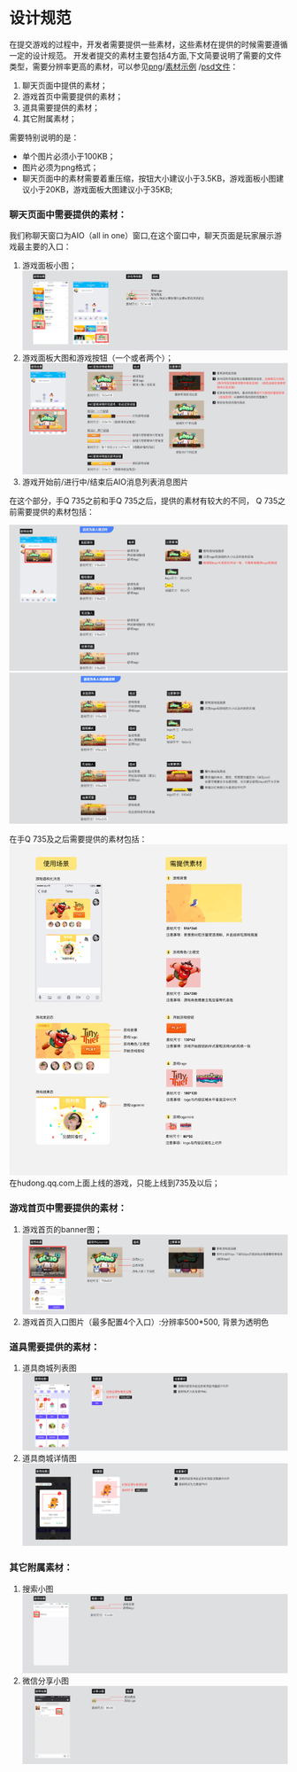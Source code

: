 # 设计规范

在提交游戏的过程中，开发者需要提供一些素材，这些素材在提供的时候需要遵循一定的设计规范。
开发者提交的素材主要包括4方面,下文简要说明了需要的文件类型，需要分辨率更高的素材，可以参见[png]( https://share.weiyun.com/b68cd6e7e78d854d69b4e9937a3a7188 )/[素材示例]( https://share.weiyun.com/334ea8ebb6b47f0bc19d65438ad00f0c ) /[psd文件]( https://share.weiyun.com/f481215b8d2aca3193c0ec265567a0a7 )：
1. 聊天页面中提供的素材；
2. 游戏首页中需要提供的素材；
3. 道具需要提供的素材；
4. 其它附属素材；

需要特别说明的是：
- 单个图片必须小于100KB；
- 图片必须为png格式；
- 聊天页面中的素材需要着重压缩，按钮大小建议小于3.5KB，游戏面板小图建议小于20KB，游戏面板大图建议小于35KB;

### 聊天页面中需要提供的素材：
我们称聊天窗口为AIO（all in one）窗口,在这个窗口中，聊天页面是玩家展示游戏最主要的入口：
1. 游戏面板小图；
![](./img/aioGameList.png)
2. 游戏面板大图和游戏按钮（一个或者两个）；
![](./img/aioBigPic.png)
3. 游戏开始前/进行中/结束后AIO消息列表消息图片

在这个部分，手Q 735之前和手Q 735之后，提供的素材有较大的不同， Q 735之前需要提供的素材包括：

![](./img/msgSingle.png)
![](./img/msgDouble.png)

在手Q 735及之后需要提供的素材包括：
![](./img/arkRules.png)
在hudong.qq.com上面上线的游戏，只能上线到735及以后；




### 游戏首页中需要提供的素材：
1. 游戏首页的banner图；
![](./img/gameIndexBanner.png)
3. 游戏首页入口图片（最多配置4个入口）:分辨率500\*500, 背景为透明色


### 道具需要提供的素材：
1. 道具商城列表图
![](./img/itemListPic.png)
2. 道具商城详情图
![](./img/itemInfoPic.png)


### 其它附属素材：
1. 搜索小图
![](./img/searchPic.png)
2. 微信分享小图
![](./img/wechatInvitePic.png)